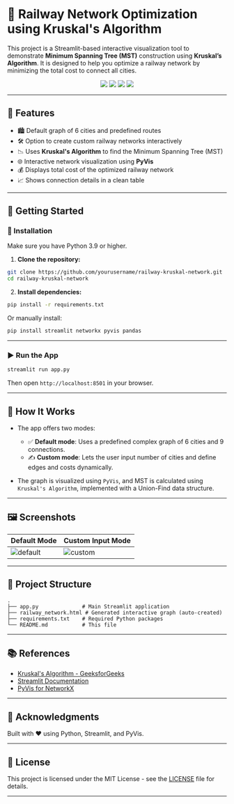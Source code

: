 # 🚄 Railway Network Optimization using Kruskal's Algorithm

This project is a Streamlit-based interactive visualization tool to demonstrate **Minimum Spanning Tree (MST)** construction using **Kruskal’s Algorithm**. It is designed to help you optimize a railway network by minimizing the total cost to connect all cities.

<p align="center">
  <img src="https://img.shields.io/badge/Python-3.9+-blue" />
  <img src="https://img.shields.io/badge/Streamlit-%E2%9D%A4-red" />
  <img src="https://img.shields.io/badge/Algorithm-Kruskal-green" />
  <img src="https://img.shields.io/badge/Visualization-PyVis-orange" />
</p>

---

## 📌 Features

- 🏙️ Default graph of 6 cities and predefined routes
- 🛠️ Option to create custom railway networks interactively
- 📉 Uses **Kruskal's Algorithm** to find the Minimum Spanning Tree (MST)
- 🌐 Interactive network visualization using **PyVis**
- 💰 Displays total cost of the optimized railway network
- 📈 Shows connection details in a clean table

---

## 🚀 Getting Started

### 🔧 Installation

Make sure you have Python 3.9 or higher.

1. **Clone the repository:**
```bash
git clone https://github.com/yourusername/railway-kruskal-network.git
cd railway-kruskal-network
```

2. **Install dependencies:**
```bash
pip install -r requirements.txt
```

Or manually install:
```bash
pip install streamlit networkx pyvis pandas
```

---

### ▶️ Run the App

```bash
streamlit run app.py
```

Then open `http://localhost:8501` in your browser.

---

## 🧠 How It Works

- The app offers two modes:
  - ✅ **Default mode**: Uses a predefined complex graph of 6 cities and 9 connections.
  - ✍️ **Custom mode**: Lets the user input number of cities and define edges and costs dynamically.

- The graph is visualized using `PyVis`, and MST is calculated using `Kruskal's Algorithm`, implemented with a Union-Find data structure.

---

## 🖼️ Screenshots

| Default Mode | Custom Input Mode |
|--------------|------------------|
| ![default](assets/default_view.png) | ![custom](assets/custom_view.png) |

---

## 📂 Project Structure

```
.
├── app.py              # Main Streamlit application
├── railway_network.html # Generated interactive graph (auto-created)
├── requirements.txt    # Required Python packages
└── README.md           # This file
```

---

## 📚 References

- [Kruskal's Algorithm - GeeksforGeeks](https://www.geeksforgeeks.org/kruskals-minimum-spanning-tree-algorithm-greedy-algo-2/)
- [Streamlit Documentation](https://docs.streamlit.io/)
- [PyVis for NetworkX](https://pyvis.readthedocs.io/en/latest/)

---

## 🙌 Acknowledgments

Built with ❤️ using Python, Streamlit, and PyVis.

---

## 📃 License

This project is licensed under the MIT License - see the [LICENSE](LICENSE) file for details.

---